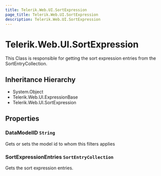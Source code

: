 ```yaml
---
title: Telerik.Web.UI.SortExpression
page_title: Telerik.Web.UI.SortExpression
description: Telerik.Web.UI.SortExpression
---
```


# Telerik.Web.UI.SortExpression

This Class is responsible for getting the sort
            expression entries from the SortEntryCollection.

## Inheritance Hierarchy

* System.Object
* Telerik.Web.UI.ExpressionBase
* Telerik.Web.UI.SortExpression

## Properties

###  DataModelID `String`

Gets or sets the model id to whom this filters applies

###  SortExpressionEntries `SortEntryCollection`

Gets the sort expression entries.

